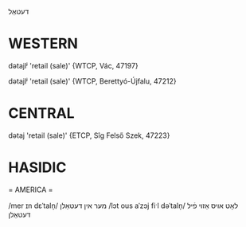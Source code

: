 דעטאַל

WESTERN
========

dətajlʲ 'retail (sale)' {WTCP, Vác, 47197}

dətajlʲ 'retail (sale)' {WTCP, Berettyó-Újfalu, 47212}

CENTRAL
========

dətaj 'retail (sale)' {ETCP, Sîg Felső Szek, 47223}

HASIDIC
=======
= AMERICA = 

/mer ɪn dɛˈtaln̩/ מער אין דעטאַלן
/lɔt ous aˈzɔj fiˑl dəˈtaln̩/ לאָט אויס אַזוי פֿיל דעטאַלן